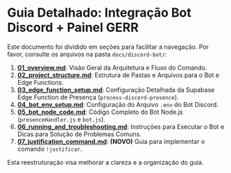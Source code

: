 # Guia Detalhado: Integração Bot Discord + Painel GERR

Este documento foi dividido em seções para facilitar a navegação. Por favor, consulte os arquivos na pasta `docs/discord-bot/`:

1.  [**01_overview.md**](./discord-bot/01_overview.md): Visão Geral da Arquitetura e Fluxo do Comando.
2.  [**02_project_structure.md**](./discord-bot/02_project_structure.md): Estrutura de Pastas e Arquivos para o Bot e Edge Functions.
3.  [**03_edge_function_setup.md**](./discord-bot/03_edge_function_setup.md): Configuração Detalhada da Supabase Edge Function de Presença (`process-discord-presence`).
4.  [**04_bot_env_setup.md**](./discord-bot/04_bot_env_setup.md): Configuração do Arquivo `.env` do Bot Discord.
5.  [**05_bot_node_code.md**](./discord-bot/05_bot_node_code.md): Código Completo do Bot Node.js (`presenceHandler.js` e `bot.js`).
6.  [**06_running_and_troubleshooting.md**](./discord-bot/06_running_and_troubleshooting.md): Instruções para Executar o Bot e Dicas para Solução de Problemas Comuns.
7.  [**07_justification_command.md**](./discord-bot/07_justification_command.md): **(NOVO)** Guia para implementar o comando `!justificar`.

Esta reestruturação visa melhorar a clareza e a organização do guia.